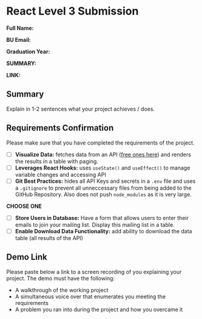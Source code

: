 # React Level 3 Submission

**Full Name:**

**BU Email:**

**Graduation Year:**

**SUMMARY:**

**LINK:**

## Summary

Explain in 1-2 sentences what your project achieves / does.

## Requirements Confirmation

Please make sure that you have completed the requirements of the project.

- [ ] **Visualize Data:** fetches data from an API ([free ones here](https://github.com/public-apis/public-apis?tab=readme-ov-file#index)) and renders the results in a table with paging.
- [ ] **Leverages React Hooks:** uses `useState()` and `useEffect()` to manage variable changes and accessing API
- [ ] **Git Best Practices:** hides all API Keys and secrets in a `.env` file and uses a `.gitignore` to prevent all unneccessary files from being added to the GitHub Repository. Also does not push `node_modules` as it is very large.

 **CHOOSE ONE**
- [ ] **Store Users in Database:** Have a form that allows users to enter their emails to join your mailing list. Display this mailing list in a table.
- [ ] **Enable Download Data Functionality:** add ability to download the data table (all results of the API)

## Demo Link

Please paste below a link to a screen recording of you explaining your project. The demo must have the following:

- A walkthrough of the working project
- A simultaneous voice over that enumerates you meeting the requirements
- A problem you ran into during the project and how you overcame it
